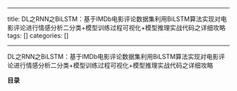 
--- 
title:  DL之RNN之BiLSTM：基于IMDb电影评论数据集利用BiLSTM算法实现对电影评论进行情感分析二分类+模型训练过程可视化+模型推理实战代码之详细攻略 
tags: []
categories: [] 

---
DL之RNN之BiLSTM：基于IMDb电影评论数据集利用BiLSTM算法实现对电影评论进行情感分析二分类+模型训练过程可视化+模型推理实战代码之详细攻略





**目录**


